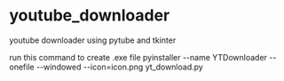 # youtube_downloader
youtube downloader using pytube and tkinter

run this command to create .exe file
pyinstaller --name YTDownloader --onefile --windowed --icon=icon.png yt_download.py
